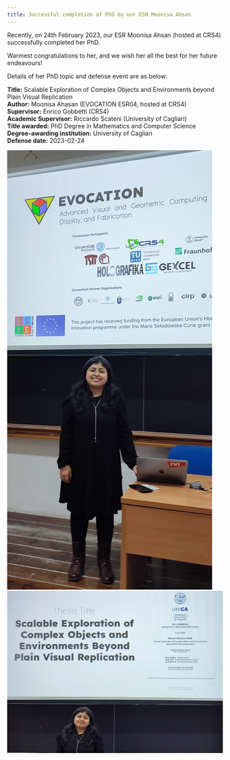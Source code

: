```yaml
---
title: Successful completion of PhD by our ESR Moonisa Ahsan
---
```


Recently, on 24th February 2023, our ESR Moonisa Ahsan (hosted at CRS4) successfully completed her PhD. 

Warmest congratulations to her, and we wish her all the best for her future endeavours! 

Details of her PhD topic and defense event are as below:

<b>Title:</b> Scalable Exploration of Complex Objects and Environments beyond Plain Visual Replication <br>
<b>Author:</b> Moonisa Ahasan (EVOCATION ESR04, hosted at CRS4) <br>
<b>Supervisor:</b> Enrico Gobbetti (CRS4) <br>
<b>Academic Supervisor:</b> Riccardo Scateni (University of Cagliari) <br>
<b>Title awarded:</b> PhD Degree in Mathematics and Computer Science <br>
<b>Degree-awarding institution:</b> University of Cagliari <br>
<b>Defense date:</b> 2023-02-24 <br>


<img src="/assets/images/Moonisa_phd-01.jpg" alt="Moonisa PhD event 2023: Thesis title"> <br>
<img src="/assets/images/Moonisa_phd-02.jpg" alt="Moonisa PhD event 2023: EVOCATION_Partners">